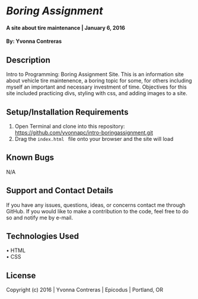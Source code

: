 # _Boring Assignment_

#### A site about tire maintenance   | January 6, 2016

#### By: Yvonna Contreras 

## Description

Intro to Programming: Boring Assignment Site. This is an information site about vehicle tire maintenence, a boring topic for some, for others including myself an important and necessary investment of time. Objectives for this site included practicing divs, styling with css, and adding images to a site.

## Setup/Installation Requirements

1. Open Terminal and clone into this repository: https://github.com/yvonnapc/intro-boringassignment.git
2. Drag the ```index.html ``` file onto your browser and the site will load

## Known Bugs

N/A

## Support and Contact Details

If you have any issues, questions, ideas, or concerns contact me through GitHub. If you would like to make a contribution to the code, feel free to do so and notify me by e-mail.

## Technologies Used

• HTML<br>
• CSS<br>

## License

Copyright (c) 2016  |  Yvonna Contreras  |  Epicodus  |  Portland, OR
